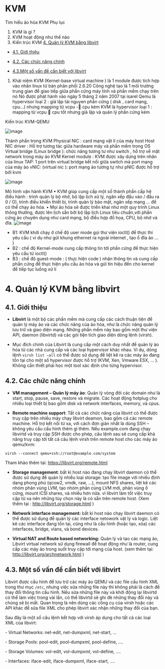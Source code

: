 # KVM
Tìm hiểu ảo hóa KVM
Phụ lục
1.	KVM là gì ?
2.	KVM hoạt động như thế nào
3.	Kiến trúc KVM
[4. Quản lý KVM bằng libvirt](#3)

- [4.1. Giới thiệu](#3.1)

- [4.2. Các chức năng chính](#3.2)

- [4.3.Một số vấn đề cần biết với libvirt](#3.3)

1. Khái niệm
KVM (Kernel-base virtual machine ) là 1 module được tích hợp vào nhân linux từ bản phân phối 2.6.20
Công nghệ tạo là 1 môi trường trung gian để giao tiếp giữa phần cứng máy tính và phần mềm chạy trên nó
Nó được phát hành vào ngày 5 tháng 2 năm 2007 tại isarel
 Qemu là  hypervisor loại 2 : giả lập tài nguyen phần cứng ( disk , card mạng, cpu…) nhưng mapping từ vcpu - cpu kém
KVM là hypervisor loại 1 : mapping từ vcpu  cpu tốt nhưng giả lập và quản lý phần cứng kém


Kiến trúc KVM-QEMU
 
 ![image](https://user-images.githubusercontent.com/50499526/161735169-241c97d8-f899-4eda-ba46-97fff2f78848.png)

Thành phần trong KVM
Physical NIC : card mạng vật lí  của máy host
Host NIC driver : Hỗ trợ tương tác giữa hardware máy và phần mềm trong OS
Virtual bridge (Linux bridge ): chức năng tương tư như switch , hỗ trợ về mặt network trong máy ảo
KVM Kernel module : KVM được xây dựng trên nhân của linux
TAP:  1 port trên virtual bridge kết nối giữa switch mà port mạng của máy ảo
vNIC: (virtual nic ): port mạng ảo tương tự như pNIC được hỗ trợ bởi kvm


![image](https://user-images.githubusercontent.com/50499526/161735301-410fcf37-ba1d-445a-9372-ba168ebebc52.png)





Mô hình vận hành KVM
•	KVM giúp cung cấp một số thành phần cấp hệ điều hành : trình quản lý bộ nhớ, bộ lập lịch xử lý, ngăn xếp đầu vào / đầu ra (I / O), trình điều khiển thiết bị, trình quản lý bảo mật, ngăn xếp mạng … để có thể chạy ảo hóa.
•	Mọi ảo hóa sẽ được triển khai như một quy trình Linux thông thường, được lên lịch sẵn bởi bộ lập lịch Linux tiêu chuẩn,với phần cứng ảo chuyên dụng như card mạng, bộ điều hợp đồ họa, CPU, bộ nhớ và đĩa.
![image](https://user-images.githubusercontent.com/50499526/161735140-c1b853f6-ab34-40c3-ba1c-0ea24a781e51.png)

 

-	B1: KVM khởi chạy ở chế độ user mode gọi thư viện ioctl() để thực thi yêu cầu ( ví dụ như gửi khung ethernet ra ngoài internet , tạo ổ đĩa ảo ... )
-	B2 : chế độ Kernel-mode cung cấp thông tin tới phần cứng để thực hiện yêu cầu từ ioctl()
- B3 : chế độ guest-mode : ( thực hiện code ) nhận thông tin và cung cấp  phần cứng để thực hiện yêu cầu ảo hóa và gửi tín hiệu đến cho kernel để tiếp tục luồng xử lí

# 4. Quản lý KVM bằng libvirt

<a name = "4.1"></a>
## 4.1. Giới thiệu

- **Libvirt** là một bộ các phần mềm mà cung cấp các cách thuận tiện để quản lý máy ảo và các chức năng của ảo hóa, như là chức năng quản lý lưu trữ và giao diện mạng. Những phần mềm này bao gồm một thư viện API, daemon (libvirtd) và các gói tiện tích giao diện dòng lệnh (virsh).

- Mục đích chính của Libvirt là cung cấp một cách duy nhất để quản lý ảo hóa từ các nhà cung cấp và các loại hypervisor khác nhau. Ví dụ, dòng lệnh `virsh list –all` có thể được sử dụng để liệt kê ra các máy ảo đang tồn tại cho một số hypervisor được hỗ trợ (KVM, Xen, Vmware ESX, … ). Không cần thiết phải học một tool xác định cho từng hypervisor.

<a name = "4.2"></a>
## 4.2. Các chức năng chính

-	**VM management – Quản lý máy ảo**: Quản lý vòng đời các domain như là start, stop, pause, save, restore và migrate. Các hoạt động hotplug cho nhiều loại thiết bị bao gồm disk và network interfaces, memory, và cpus.

-	**Remote machine support**: Tất cả các chức năng của libvirt có thể được truy cập trên nhiều máy chạy libvirt deamon, bao gồm cả các remote machine. Hỗ trợ kết nối từ xa, với cách đơn giản nhất là dùng SSH – không yêu cầu cấu hình thêm gì thêm. Nếu example.com đang chạy libvirtd và truy cập SSH được cho phép, câu lệnh sau sẽ cung cấp khả năng truy cập tới tất cả câu lệnh virsh trên remote host cho các máy ảo qemu/kvm:

  `virsh --connect qemu+ssh://root@example.com/system`

   Tham khảo thêm tại: https://libvirt.org/remote.html 

-	**Storage management**: bất kì host nào đang chạy libvirt daemon có thể được sử dụng để quản lý nhiều loại storage: tạo file image với nhiều định dạng phong phú (qcow2, vmdk, raw, …), mount NFS shares, liệt kê các nhóm phân vùng LVM, tạo nhóm phân cùng LVM mới, phân vùng ổ cứng, mount iCSI shares, và nhiều hơn nữa. vì libvirt làm tốt việc truy cập từ xa nên những tùy chọn này là có sẵn trên remote host.  (Xem thêm tại : http://libvirt.org/storage.html )

-	**Network interface management:** bất kì host nào chạy libvirt daemon có thể được sử dụng để quản lý các interface netowork vật lý và logic. Liệt kê các interface đang tồn tại, cũng như là cấu hình (hoặc tạo, xóa) các interfaces, bridge, vlans, và bond devices. 

-	**Virtual NAT and Route based networking:** Quản lý và tạo các mạng ảo, Libvirt virtual network sử dụng firewall để hoạt động như là router, cung cấp các máy ảo trong suốt truy cập tới mạng của host. (xem thêm tại: http://libvirt.org/archnetwork.html )

<a name = "4.3"></a>
## 4.3. Một số vấn đề cần biết với libvirt

Libvirt được cấu hình để lưu trữ các máy ảo QEMU và các file cấu hình XML trong thư mục `/etc`, nhưng việc sửa những file này thì không phải là cách để thay đổi thông tin cấu hình. Nếu sửa những file này và khởi động lại libvirtd có thể làm việc trong vài lần, có thể libvirtd sẽ ghi đè những thay đổi này và chúng sẽ bị mất. Quan trọng là nên dùng các công cụ của virsh hoặc các API khác để sửa file XML cho phép libvirt xác nhận những thay đổi của bạn. 

Sau đây là một số câu lệnh kết hợp với virsh áp dụng cho tất cả các loại XML của libvirt: 

\-	Virtual Networks: net-edit, net-dumpxml, net-start, …

\-	Storage Pools: pool-edit, pool-dumpxml, pool-define, ….

\-	Storage Volumes: vol-edit, vol-dumpxml, vol-define, ….

\-	Interfaces: iface-edit, iface-dumpxml, iface-start, ….
